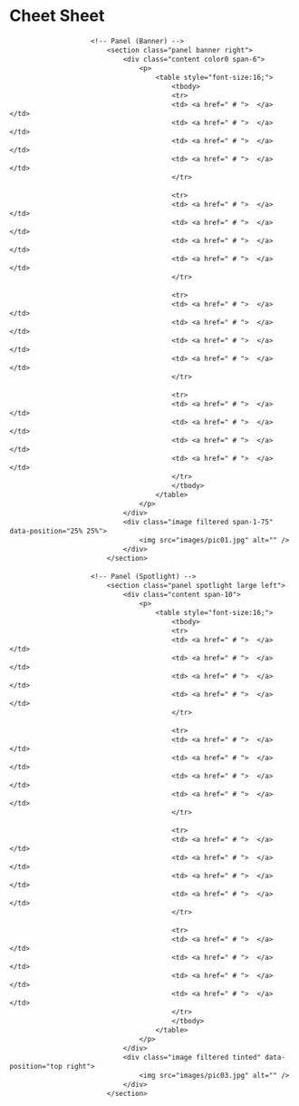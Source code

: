 # Cheet Sheet


						<!-- Panel (Banner) -->
							<section class="panel banner right">
								<div class="content color0 span-6">
									<p>
										<table style="font-size:16;">
											<tbody>
											<tr>
											<td> <a href=" # ">  </a> </td>
											<td> <a href=" # ">  </a> </td>
											<td> <a href=" # ">  </a> </td>
											<td> <a href=" # ">  </a> </td>
											</tr>

											<tr>
											<td> <a href=" # ">  </a> </td>
											<td> <a href=" # ">  </a> </td>
											<td> <a href=" # ">  </a> </td>
											<td> <a href=" # ">  </a> </td>
											</tr>

											<tr>
											<td> <a href=" # ">  </a> </td>
											<td> <a href=" # ">  </a> </td>
											<td> <a href=" # ">  </a> </td>
											<td> <a href=" # ">  </a> </td>
											</tr>

											<tr>
											<td> <a href=" # ">  </a> </td>
											<td> <a href=" # ">  </a> </td>
											<td> <a href=" # ">  </a> </td>
											<td> <a href=" # ">  </a> </td>
											</tr>
											</tbody>
										</table>						
									</p>
								</div>
								<div class="image filtered span-1-75" data-position="25% 25%">
									<img src="images/pic01.jpg" alt="" />
								</div>
							</section>

						<!-- Panel (Spotlight) -->
							<section class="panel spotlight large left">
								<div class="content span-10">
									<p>
										<table style="font-size:16;">
											<tbody>
	   										<tr>
											<td> <a href=" # ">  </a> </td>
											<td> <a href=" # ">  </a> </td>
											<td> <a href=" # ">  </a> </td>
											<td> <a href=" # ">  </a> </td>
											</tr>

											<tr>
											<td> <a href=" # ">  </a> </td>
											<td> <a href=" # ">  </a> </td>
											<td> <a href=" # ">  </a> </td>
											<td> <a href=" # ">  </a> </td>
											</tr>

											<tr>
											<td> <a href=" # ">  </a> </td>
											<td> <a href=" # ">  </a> </td>
											<td> <a href=" # ">  </a> </td>
											<td> <a href=" # ">  </a> </td>
											</tr>

											<tr>
											<td> <a href=" # ">  </a> </td>
											<td> <a href=" # ">  </a> </td>
											<td> <a href=" # ">  </a> </td>
											<td> <a href=" # ">  </a> </td>
											</tr>
											</tbody>
										</table>
									</p>
								</div>
								<div class="image filtered tinted" data-position="top right">
									<img src="images/pic03.jpg" alt="" />
								</div>
							</section>
